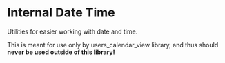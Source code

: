 # Internal Date Time

Utilities for easier working with date and time.

This is meant for use only by users_calendar_view library,
and thus should **never be used outside of this library!**
